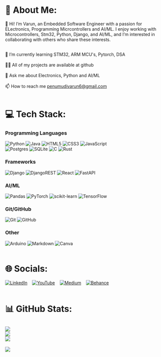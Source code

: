 # 💫 About Me:
👋 Hi! I’m Varun, an Embedded Software Engineer with a passion for ELectronics, Programming Micrcontrollers and AI/ML. I enjoy working with Microcontrollers, Stm32, Python, Django, and AI/ML, and I’m interested in collaborating with others who share these interests. <br><br>

🌱 I’m currently learning STM32, ARM MCU's, Pytorch, DSA <br><br>
👨‍💻 All of my projects are available at github<br><br>
💬 Ask me about Electronics, Python and AI/ML <br><br>
📫 How to reach me penumudivarun6@gmail.com <br><br>


# 💻 Tech Stack:
### Programming Languages
![Python](https://img.shields.io/badge/python-3670A0?style=for-the-badge&logo=python&logoColor=ffdd54) ![Java](https://img.shields.io/badge/java-%23ED8B00.svg?style=for-the-badge&logo=openjdk&logoColor=white) 
![HTML5](https://img.shields.io/badge/html5-%23E34F26.svg?style=for-the-badge&logo=html5&logoColor=white) ![CSS3](https://img.shields.io/badge/css3-%231572B6.svg?style=for-the-badge&logo=css3&logoColor=white) ![JavaScript](https://img.shields.io/badge/javascript-%23323330.svg?style=for-the-badge&logo=javascript&logoColor=%23F7DF1E)  
![Postgres](https://img.shields.io/badge/postgres-%23316192.svg?style=for-the-badge&logo=postgresql&logoColor=white) ![SQLite](https://img.shields.io/badge/sqlite-%2307405e.svg?style=for-the-badge&logo=sqlite&logoColor=white) 
![C](https://img.shields.io/badge/c-%2300599C.svg?style=for-the-badge&logo=c&logoColor=white) ![Rust](https://img.shields.io/badge/rust-%23000000.svg?style=for-the-badge&logo=rust&logoColor=white) 
### Frameworks
![Django](https://img.shields.io/badge/django-%23092E20.svg?style=for-the-badge&logo=django&logoColor=white) ![DjangoREST](https://img.shields.io/badge/DJANGO-REST-ff1709?style=for-the-badge&logo=django&logoColor=white&color=ff1709&labelColor=gray) ![React](https://img.shields.io/badge/react-%2320232a.svg?style=for-the-badge&logo=react&logoColor=%2361DAFB) ![FastAPI](https://img.shields.io/badge/FastAPI-005571?style=for-the-badge&logo=fastapi) 
### AI/ML
![Pandas](https://img.shields.io/badge/pandas-%23150458.svg?style=for-the-badge&logo=pandas&logoColor=white) ![PyTorch](https://img.shields.io/badge/PyTorch-%23EE4C2C.svg?style=for-the-badge&logo=PyTorch&logoColor=white) ![scikit-learn](https://img.shields.io/badge/scikit--learn-%23F7931E.svg?style=for-the-badge&logo=scikit-learn&logoColor=white) ![TensorFlow](https://img.shields.io/badge/TensorFlow-%23FF6F00.svg?style=for-the-badge&logo=TensorFlow&logoColor=white) 
### Git/GitHub
![Git](https://img.shields.io/badge/git-%23F05033.svg?style=for-the-badge&logo=git&logoColor=white) ![GitHub](https://img.shields.io/badge/github-%23121011.svg?style=for-the-badge&logo=github&logoColor=white) 
### Other
![Arduino](https://img.shields.io/badge/-Arduino-00979D?style=for-the-badge&logo=Arduino&logoColor=white) ![Markdown](https://img.shields.io/badge/markdown-%23000000.svg?style=for-the-badge&logo=markdown&logoColor=white) ![Canva](https://img.shields.io/badge/Canva-%2300C4CC.svg?style=for-the-badge&logo=Canva&logoColor=white)
<br><br>

# 🌐 Socials:
[![LinkedIn](https://img.shields.io/badge/LinkedIn-%230077B5.svg?logo=linkedin&logoColor=white)](https://linkedin.com/in/varunpenumudi) &nbsp;&nbsp;
[![YouTube](https://img.shields.io/badge/YouTube-%23FF0000.svg?logo=YouTube&logoColor=white)](https://youtube.com/@varunpenumudi) &nbsp;&nbsp;
[![Medium](https://img.shields.io/badge/Medium-12100E?logo=medium&logoColor=white)](https://medium.com/@penumudivarun) &nbsp;&nbsp;
[![Behance](https://img.shields.io/badge/Behance-1769ff?logo=behance&logoColor=white)](https://behance.net/varunpenumudi) &nbsp;&nbsp;
<br><br>

# 📊 GitHub Stats:
![](https://github-readme-stats.vercel.app/api?username=Varunpenumudi&theme=dark&hide_border=false&include_all_commits=false&count_private=false)<br/>
![](https://github-readme-streak-stats.herokuapp.com/?user=Varunpenumudi&theme=dark&hide_border=false)<br/>
![](https://github-readme-stats.vercel.app/api/top-langs/?username=Varunpenumudi&theme=dark&hide_border=false&include_all_commits=false&count_private=false&layout=compact)
---
[![](https://visitcount.itsvg.in/api?id=Varunpenumudi&icon=0&color=0)](https://visitcount.itsvg.in)
<br><br>
<!-- Proudly created with GPRM ( https://gprm.itsvg.in ) -->

